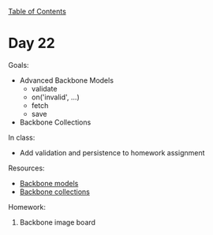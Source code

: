 [Table of Contents](/README.md)

# Day 22

Goals:
* Advanced Backbone Models
	* validate
	* on('invalid', ...)
	* fetch
	* save
* Backbone Collections

In class:
* Add validation and persistence to homework assignment

Resources:
* [Backbone models](http://backbonejs.org/#Model)
* [Backbone collections](http://backbonejs.org/#Collection)

Homework:

1. Backbone image board